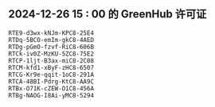 ## 2024-12-26 15 : 00 的 GreenHub 许可证
```
RTE9-d3wx-kNJm-KPC8-25E4
RTDq-5BCO-emIm-gkC8-4AED
RTDg-pGmO-fzvf-RiC8-606B
RTCk-iv0Z-MzKU-5ZC8-75E2
RTCP-1ljt-B3ax-miC8-2C08
RTCM-kfd1-xByF-zHC8-6507
RTCG-Kr9e-qqit-1oC8-291A
RTCA-48BI-Pdrg-KtC8-AA9C
RTBx-O71K-cZEW-O1C8-456A
RTBg-NAOG-I8Ai-yMC8-5294
```
